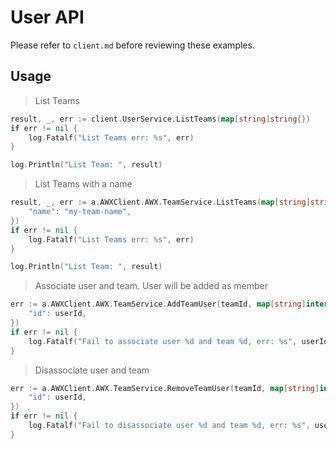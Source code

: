 # User API

Please refer to `client.md` before reviewing these examples.

## Usage

> List Teams

```go
result, _, err := client.UserService.ListTeams(map[string]string{})
if err != nil {
    log.Fatalf("List Teams err: %s", err)
}

log.Println("List Team: ", result)
```

> List Teams with a name

```go
result, _, err := a.AWXClient.AWX.TeamService.ListTeams(map[string]string{
    "name": "my-team-name",
})
if err != nil {
    log.Fatalf("List Teams err: %s", err)
}

log.Println("List Team: ", result)
```

> Associate user and team. User will be added as member

```go
err := a.AWXClient.AWX.TeamService.AddTeamUser(teamId, map[string]interface{}{
	"id": userId,
})
if err != nil {
    log.Fatalf("Fail to associate user %d and team %d, err: %s", userId, teamId, err)
}
```

> Disassociate user and team

```go
err := a.AWXClient.AWX.TeamService.RemoveTeamUser(teamId, map[string]interface{}{
	"id": userId,
})
if err != nil {
    log.Fatalf("Fail to disassociate user %d and team %d, err: %s", userId, teamId, err)
}
```
